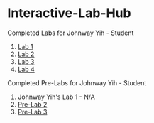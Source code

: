 # Interactive-Lab-Hub

Completed Labs for Johnway Yih - Student

1. [Lab 1](//github.com/JwayYih/IDD-Fa18-Lab1)
2. [Lab 2](//github.com/JwayYih/IDD-Fa19-Lab2)
3. [Lab 3](https://github.com/JwayYih/IDD-Fa19-Lab3)
4. [Lab 4](https://github.com/JwayYih/IDD-Fa19-Lab4)

Completed Pre-Labs for Johnway Yih - Student

1. Johnway Yih's Lab 1 - N/A
2. [Pre-Lab 2](https://github.com/JwayYih/Interactive-Lab-Hub/blob/master/Pre-Labs/Pre-Lab%202/README.md)
3. [Pre-Lab 3](https://github.com/JwayYih/Interactive-Lab-Hub/blob/master/Pre-Labs/Pre-Lab%203.PNG)
